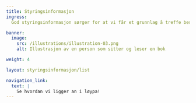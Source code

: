 ```yaml
---
title: Styringsinformasjon
ingress: 
  God styringsinformasjon sørger for at vi får et grunnlag å treffe beslutninger på -at vi tar informerte valg, trekker i samme retning og når målene på en effektiv måte. Målrettet resultatoppfølging forutsetter at vi kjenner tilstanden til avdelingen, og følger opp ved å gjøre tiltak/forbedringer som er nødvendige. Nedenfor -status, statistikk og rapporteringer fra avdelingen. 

banner:
  image:
    src: /illustrations/illustration-03.png
    alt: Illustrasjon av en person som sitter og leser en bok

weight: 4

layout: styringsinformasjon/list

navigation_link:
  text: |
    Se hvordan vi ligger an i løypa!
---
```

